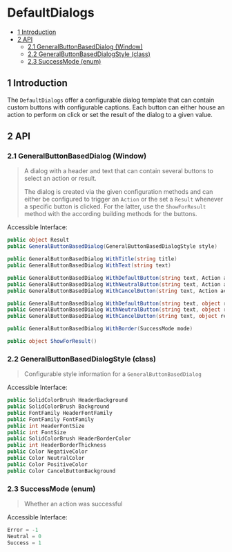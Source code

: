 # DefaultDialogs

- [1 Introduction](#1-introduction)
- [2 API](#2-api)
  - [2.1 GeneralButtonBasedDialog (Window)](#21-generalbuttonbaseddialog-window)
  - [2.2 GeneralButtonBasedDialogStyle (class)](#22-generalbuttonbaseddialogstyle-class)
  - [2.3 SuccessMode (enum)](#23-successmode-enum)

## 1 Introduction

The `DefaultDialogs` offer a configurable dialog template that can contain custom buttons with configurable captions. Each button can either house an action to perform on click or set the result of the dialog to a given value.

## 2 API

### 2.1 GeneralButtonBasedDialog (Window)

> A dialog with a header and text that can contain several buttons to select an action or result.
>
> The dialog is created via the given configuration methods and can either be configured to trigger an `Action` or the set a `Result` whenever a specific button is clicked.
> For the latter, use the `ShowForResult` method with the according building methods for the buttons.

Accessible Interface:

```c#
public object Result
public GeneralButtonBasedDialog(GeneralButtonBasedDialogStyle style)

public GeneralButtonBasedDialog WithTitle(string title)
public GeneralButtonBasedDialog WithText(string text)

public GeneralButtonBasedDialog WithDefaultButton(string text, Action action)
public GeneralButtonBasedDialog WithNeutralButton(string text, Action action, bool isDefault = false, bool isCancel = false)
public GeneralButtonBasedDialog WithCancelButton(string text, Action action)

public GeneralButtonBasedDialog WithDefaultButton(string text, object result = null)
public GeneralButtonBasedDialog WithNeutralButton(string text, object result = null, bool isDefault = false, bool isCancel = false)
public GeneralButtonBasedDialog WithCancelButton(string text, object result = null)

public GeneralButtonBasedDialog WithBorder(SuccessMode mode)

public object ShowForResult()
```

### 2.2 GeneralButtonBasedDialogStyle (class)

> Configurable style information for a `GeneralButtonBasedDialog`

Accessible Interface:

```c#
public SolidColorBrush HeaderBackground
public SolidColorBrush Background
public FontFamily HeaderFontFamily
public FontFamily FontFamily
public int HeaderFontSize
public int FontSize
public SolidColorBrush HeaderBorderColor
public int HeaderBorderThickness
public Color NegativeColor
public Color NeutralColor
public Color PositiveColor
public Color CancelButtonBackground
```

### 2.3 SuccessMode (enum)

> Whether an action was successful

Accessible Interface:

```c#
Error = -1
Neutral = 0
Success = 1
```
